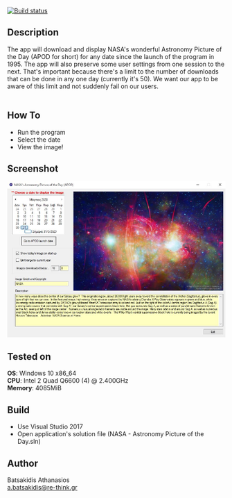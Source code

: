 [![Build status](https://ci.appveyor.com/api/projects/status/4lbfyg4siexo5rn1?svg=true)](https://ci.appveyor.com/project/abatsakidis/nasa-astronomy-picture-of-the-day-apod)

## Description ##

The app will download and display NASA's wonderful Astronomy Picture of the Day (APOD for short) for any date since the launch of the program in 1995. The app will also preserve some user settings from one session to the next. That's important because there's a limit to the number of downloads that can be done in any one day (currently it's 50). We want our app to be aware of this limit and not suddenly fail on our users.<br>
<br>

## How To ##

* Run the program
* Select the date
* View the image!

## Screenshot

![Alt text](/Screenshot/screen.JPG?raw=true "NASA")

## Tested on ##

**OS**: Windows 10 x86_64 <br>
**CPU**: Intel 2 Quad Q6600 (4) @ 2.400GHz <br>
**Memory**: 4085MiB <br>

## Build ##

* Use Visual Studio 2017<br>
* Open application's solution file (NASA - Astronomy Picture of the Day.sln)<br>

## Author ##

Batsakidis Athanasios<br>
a.batsakidis@re-think.gr
